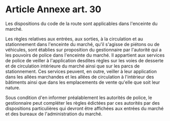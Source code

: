 # Article Annexe art. 30

Les dispositions du code de la route sont applicables dans l'enceinte du marché.

Les règles relatives aux entrées, aux sorties, à la circulation et au stationnement dans l'enceinte du marché, qu'il s'agisse de piétons ou de véhicules, sont établies sur proposition du gestionnaire par l'autorité qui a les pouvoirs de police dans l'enceinte du marché.    Il appartient aux services de police de veiller à l'application desdites règles sur les voies de desserte et de circulation intérieure du marché ainsi que sur les parcs de stationnement. Ces services peuvent, en outre, veiller à leur application dans les allées marchandes et les allées de circulation à l'intérieur des bâtiments ainsi que dans les emplacements de vente qu'elle que soit leur nature.

Sous condition d'en informer préalablement les autorités de police, le gestionnaire peut compléter les règles édictées par ces autorités par des dispositions particulières qui devront être affichées aux entrées du marché et des bureaux de l'administration du marché.
